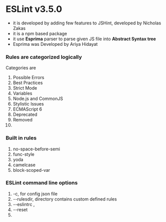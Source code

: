 # ESLint v3.5.0

* it is developed by adding few features to JSHint, developed by Nicholas Zakas
* it is a npm based package
* it use **Esprima** parser to parse given  JS file into **Abstract Syntax tree**
* Esprima was Developed by Ariya Hidayat

### Rules are categorized logically
Categories are

1. Possible Errors
2. Best Practices
3. Strict Mode
4. Variables
5. Node.js and CommonJS
6. Stylistic Issues
7. ECMAScript 6
8. Deprecated
9. Removed
10. 



### Built in rules
1. no-space-before-semi
2. func-style
3. yoda
4. camelcase
5. block-scoped-var



### ESLint command line options
1. -c, for config json file
2. --rulesdir, directory contains custom defined rules
3. --eslintrc , 
4. --reset
5.  